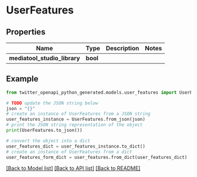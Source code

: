 # UserFeatures


## Properties

Name | Type | Description | Notes
------------ | ------------- | ------------- | -------------
**mediatool_studio_library** | **bool** |  | 

## Example

```python
from twitter_openapi_python_generated.models.user_features import UserFeatures

# TODO update the JSON string below
json = "{}"
# create an instance of UserFeatures from a JSON string
user_features_instance = UserFeatures.from_json(json)
# print the JSON string representation of the object
print(UserFeatures.to_json())

# convert the object into a dict
user_features_dict = user_features_instance.to_dict()
# create an instance of UserFeatures from a dict
user_features_form_dict = user_features.from_dict(user_features_dict)
```
[[Back to Model list]](../README.md#documentation-for-models) [[Back to API list]](../README.md#documentation-for-api-endpoints) [[Back to README]](../README.md)


